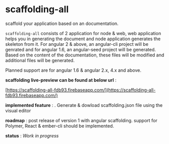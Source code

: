 # scaffolding-all

scaffold your application based on an documentation.

`scaffolding-all` consists of 2 application for node & web, web application helps you in generating the document and node application generates the skeleton from it. For angular 2 & above, an angular-cli project will be genrated and for angular 1.6, an angular-seed project will be generated. Based on the content of the documentation, these files will be modified and additional files will be generated.

Planned support are for angular 1.6 & angular 2.x, 4.x and above.

__scaffolding live-preview can be found at below url__ :

[https://scaffolding-all-fdb93.firebaseapp.com/](https://scaffolding-all-fdb93.firebaseapp.com/)

__implemented feature__ :
. Generate & dowload scaffolding.json file using the visual editor

__roadmap__ :
post release of version 1 with angular scaffolding. support for Polymer, React & ember-cli should be implemented.

__status__  : 
*Work in progress*
